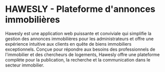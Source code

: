 # HAWESLY - Plateforme d'annonces immobilières
Hawesly est une application web puissante et conviviale qui simplifie la gestion des annonces immobilières pour les administrateurs et offre une expérience intuitive aux clients en quête de biens immobiliers exceptionnels. Conçue pour répondre aux besoins des professionnels de l'immobilier et des chercheurs de logements, Hawesly offre une plateforme complète pour la publication, la recherche et la communication dans le secteur immobilier.

